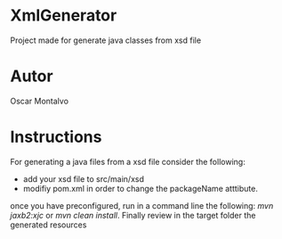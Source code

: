 # XmlGenerator
Project made for generate java classes from xsd file

# Autor
Oscar Montalvo

# Instructions
For generating a java files from a xsd file consider the following:
- add your xsd file to src/main/xsd
- modifiy pom.xml in order to change the packageName atttibute.

once you have preconfigured, run in a command line the following: *mvn jaxb2:xjc* or *mvn clean install*. 
Finally review in the target folder the generated resources
